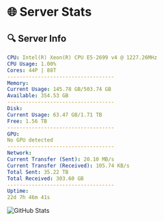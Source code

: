 # 🌐 Server Stats
## 🔍 Server Info
```yaml
CPU: Intel(R) Xeon(R) CPU E5-2699 v4 @ 1227.26MHz
CPU Usage: 1.00%
Cores: 44P | 88T
-----------------------------------
Memory:
Current Usage: 145.78 GB/503.74 GB
Available: 354.53 GB
-----------------------------------
Disk:
Current Usage: 63.47 GB/1.71 TB
Free: 1.56 TB
-----------------------------------
GPU:
No GPU detected
-----------------------------------
Network:
Current Transfer (Sent): 20.10 MB/s
Current Transfer (Received): 105.74 KB/s
Total Sent: 35.22 TB
Total Received: 303.60 GB
-----------------------------------
Uptime:
22d 7h 46m 41s
```
![GitHub Stats](https://img.shields.io/badge/Updated-2025-03-30_05:09:30-blue)